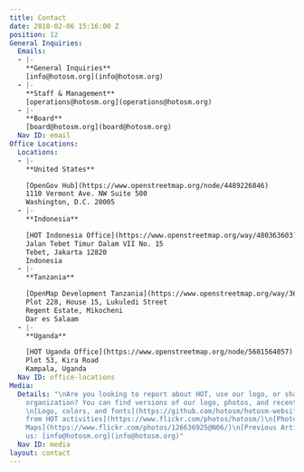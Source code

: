 ```yaml
---
title: Contact
date: 2018-02-06 15:16:00 Z
position: 12
General Inquiries:
  Emails:
  - |-
    **General Inquiries**
    [info@hotosm.org](info@hotosm.org)
  - |-
    **Staff & Management**
    [operations@hotosm.org](operations@hotosm.org)
  - |-
    **Board**
    [board@hotosm.org](board@hotosm.org)
  Nav ID: email
Office Locations:
  Locations:
  - |-
    **United States**

    [OpenGov Hub](https://www.openstreetmap.org/node/4489226846)
    1110 Vermont Ave. NW Suite 500
    Washington, D.C. 20005
  - |-
    **Indonesia**

    [HOT Indonesia Office](https://www.openstreetmap.org/way/480363603)
    Jalan Tebet Timur Dalam VII No. 15
    Tebet, Jakarta 12820
    Indonesia
  - |-
    **Tanzania**

    [OpenMap Development Tanzania](https://www.openstreetmap.org/way/363709398)
    Plot 228, House 15, Lukuledi Street
    Regent Estate, Mikocheni
    Dar es Salaam
  - |-
    **Uganda**

    [HOT Uganda Office](https://www.openstreetmap.org/node/5601564057)
    Plot 53, Kira Road
    Kampala, Uganda
  Nav ID: office-locations
Media:
  Details: "\nAre you looking to report about HOT, use our logo, or share about the
    organization? You can find versions of our logo, photos, and recent articles:\n
    \n[Logo, colors, and fonts](https://github.com/hotosm/hotosm-website/wiki/Colors-Fonts-and-Logo)\n[Photos
    from HOT activities](https://www.flickr.com/photos/hotosm/)\n[Photos from Missing
    Maps](https://www.flickr.com/photos/126636925@N06/)\n[Previous Articles](https://github.com/hotosm/hotosm-website/wiki/Media-Kit#previously-written-articles)\n\nContact
    us: [info@hotosm.org](info@hotosm.org)"
  Nav ID: media
layout: contact
---
```


